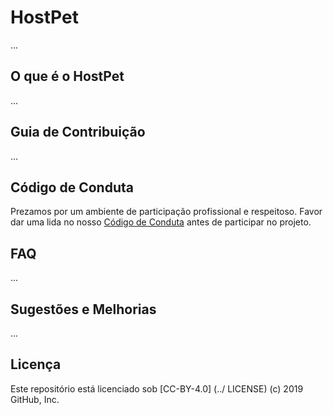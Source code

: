 # HostPet

...

## O que é o HostPet

...

## Guia de Contribuição

...

## Código de Conduta

Prezamos por um ambiente de participação profissional e respeitoso. Favor dar uma lida no nosso [Código de Conduta](CODE_OF_CONDUCT.md) antes de participar no projeto.

## FAQ

...

## Sugestões e Melhorias

...

## Licença

Este repositório está licenciado sob [CC-BY-4.0] (../ LICENSE) (c) 2019 GitHub, Inc.
